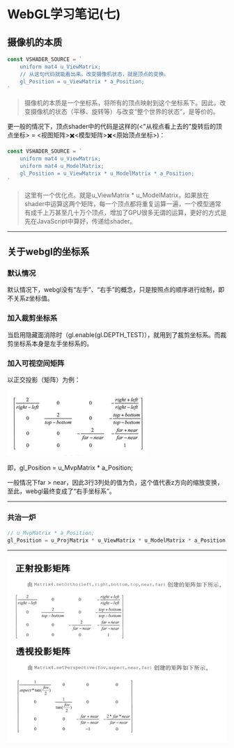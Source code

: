 # WebGL学习笔记\(七\)

## 摄像机的本质

```js
const VSHADER_SOURCE = `
    uniform mat4 u_ViewMatrix;
    // 从这句代码就能看出来，改变摄像机状态，就是顶点的变换。
    gl_Position = u_ViewMatrix * a_Position;
`
```

> 摄像机的本质是一个坐标系，将所有的顶点映射到这个坐标系下。因此，改变摄像机的状态（平移、旋转等）与改变“整个世界的状态”，是等价的。

更一般的情况下，顶点shader中的代码是这样的\(&lt;"从视点看上去的"旋转后的顶点坐标&gt; = &lt;视图矩阵&gt;✖️&lt;模型矩阵&gt;✖️&lt;原始顶点坐标&gt;\)：

```js
const VSHADER_SOURCE = `
    uniform mat4 u_ViewMatrix;
    uniform mat4 u_ModelMatrix;
    gl_Position = u_ViewMatrix * u_ModelMatrix * a_Position;
`
```

> 这里有一个优化点。就是u\_ViewMatrix \* u\_ModelMatrix，如果放在shader中运算这两个矩阵，每一个顶点都将重复运算一遍，一个模型通常有成千上万甚至几十万个顶点，增加了GPU很多无谓的运算，更好的方式是先在JavaScript中算好，传递给shader。

---

## 关于webgl的坐标系

### 默认情况

默认情况下，webgl没有“左手”、“右手”的概念，只是按照点的顺序进行绘制，即不关系z坐标值。

### 加入裁剪坐标系

当启用隐藏面消除时（gl.enable\(gl.DEPTH\_TEST\)），就用到了裁剪坐标系。而裁剪坐标系本身是左手坐标系的。

### 加入可视空间矩阵

以正交投影（矩阵）为例：

![](/assets/impo1rt.png)

即，gl\_Position = u\_MvpMatrix \* a\_Position;

一般情况下far &gt; near，因此3行3列处的值为负，这个值代表z方向的缩放变换，至此，webgl最终变成了“右手坐标系”。

---

### 共治一炉

```js
// u_MvpMatrix * a_Position;
gl_Position = u_ProjMatrix * u_ViewMatrix * u_ModelMatrix * a_Position;
```

---

![](/assets/imp21ort.png)

